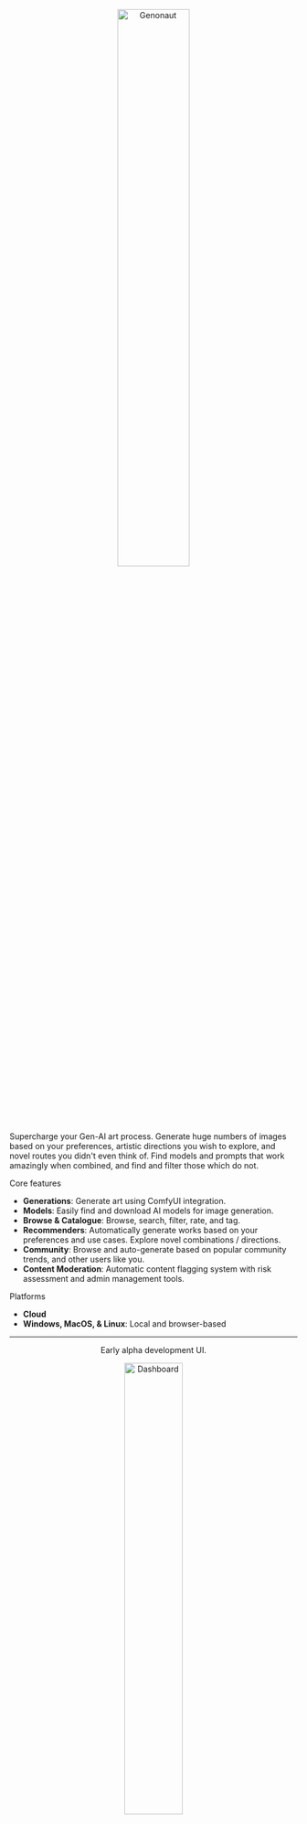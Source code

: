 <p align="center">
  <img src="docs/assets/logo.jpeg" alt="Genonaut" width="50%" />
</p>

Supercharge your Gen-AI art process. Generate huge numbers of images based on your preferences, artistic 
directions you wish to explore, and novel routes you didn't even think of. Find models and prompts that work amazingly 
when combined, and find and filter those which do not.

Core features
- **Generations**: Generate art using ComfyUI integration.
- **Models**: Easily find and download AI models for image generation.
- **Browse & Catalogue**: Browse, search, filter, rate, and tag.
- **Recommenders**: Automatically generate works based on your preferences and use cases. Explore novel combinations / directions.
- **Community**: Browse and auto-generate based on popular community trends, and other users like you.
- **Content Moderation**: Automatic content flagging system with risk assessment and admin management tools.

Platforms
- **Cloud**
- **Windows, MacOS, & Linux**: Local and browser-based

---

<p align="center">
  Early alpha development UI.
</p>

<!-- Row 1: one image centered -->
<p align="center">
  <a href="docs/screenshots/dash.png">
    <img src="docs/screenshots/dash.png" alt="Dashboard" width="45%">
  </a>
</p>

<!-- Row 2: two images side by side -->
<table>
  <tr>
    <td align="center" width="50%">
      <a href="docs/screenshots/gens.png">
        <img src="docs/screenshots/gens.png" alt="Gens" width="95%">
      </a>
    </td>
    <td align="center" width="50%">
      <a href="docs/screenshots/settings.png">
        <img src="docs/screenshots/settings.png" alt="Settings" width="87%">
      </a>
    </td>
  </tr>
</table>

<p align="center">
  Join the <a href="https://forms.gle/2e2uC3owXLNNS4tTA">waiting list</a> to be notified for early access.
</p>
 

## Set up
### Installation
Prerequisites
  - Python 3.10+

Installation steps:
1. Create virtual environment: `virtualenv env/python_venv`, and activate it.
2. `pip install -r requirements.txt`
3. Create Postgres DB
  - Create your `.env` file (see "Environment variables" below)
  - Run: `make init` or `python -m genonaut.db.init`

### Environment variables
Configure database and API settings via environment variables:

**Setup:**
1. Copy the example environment file: `cp env/env.example .env`
2. Edit `.env` with your actual database credentials.

**Required Variables:**
- `DB_PASSWORD_ADMIN` - Admin user password (full database privileges)
- `DB_PASSWORD_RW` - Read/write user password (data operations only)  
- `DB_PASSWORD_RO` - Read-only user password (select operations only)

**Key Optional Variables:**
- `DATABASE_URL` - Complete PostgreSQL connection URL (recommended for production)
- `API_SECRET_KEY` - Secret key for JWT tokens and cryptographic operations
- `APP_ENV` - Which database to use by default (`dev`/`demo`/`test`)

For complete environment variable documentation, configuration behavior, and troubleshooting, see [Database Documentation](docs/db.md).

### Database Setup

After configuring environment variables, initialize the database:

```bash
make init          # main database
make init-demo     # demo database
make init-test     # test database (truncates & re-seeds with demo fixtures)
```

This creates the necessary database tables and schema. For detailed database documentation including schema details, JSONB usage, and troubleshooting, see [Database Documentation](docs/db.md).

## Running

### API Server

Genonaut provides a complete REST API with 77 endpoints across 6 categories (Users, Content, Interactions, Recommendations, Generation Jobs, System).

```bash
# Start API server
make api-dev                # Development database
make api-demo               # Demo database  
make api-test               # Test database
```

**Quick Access:**
- Interactive docs: `http://localhost:8001/docs`
- Health check: `http://localhost:8001/api/v1/health`

For complete API documentation, endpoint details, configuration options, and troubleshooting, see [API Documentation](docs/api.md).

### Frontend

The React frontend lives in `frontend/` and mirrors the API feature set with dashboard, content, recommendation, settings, and auth placeholder pages.

- Install deps: `cd frontend && npm install`
- Dev server: `npm run dev`
- Tests & linting: `npm run test` (all tests), `npm run test-unit` (unit only), `npm run lint`
- Make helpers: `make frontend-dev`, `make frontend-test`, `make frontend-build`

See [Frontend Overview](docs/frontend/overview.md) for architecture, commands, and testing notes.

## Celery + Redis for Async Tasks

Genonaut uses Celery with Redis for asynchronous task processing, primarily for image generation jobs via ComfyUI integration.

### Prerequisites

1. **Redis Server**: Install and start Redis
   ```bash
   # macOS
   brew install redis
   brew services start redis

   # Ubuntu/Debian
   sudo apt-get install redis-server
   sudo systemctl start redis

   # Docker
   docker run -d -p 6379:6379 redis:latest
   ```

2. **Environment Variables**: Already configured in `.env` (see env/.env for Redis URLs and namespaces)

### Running Workers

Start a Celery worker to process async tasks:

```bash
# Development environment
make celery-dev              # Start Celery worker for dev

# Demo/Test environments
make celery-demo             # Start Celery worker for demo
make celery-test             # Start Celery worker for test
```

**Typical Workflow:**
```bash
# Terminal 1: Start API server
make api-dev

# Terminal 2: Start Celery worker
make celery-dev

# Terminal 3: (Optional) Start Flower monitoring dashboard
make flower-dev              # Access at http://localhost:5555
```

### Flower Monitoring Dashboard

Monitor your Celery workers and tasks in real-time:

```bash
make flower-dev              # Development (http://localhost:5555)
make flower-demo             # Demo
make flower-test             # Test
```

Flower provides:
- Real-time task monitoring
- Worker status and statistics
- Task history and results
- Task retry and revoke capabilities

### Redis Management

Useful Redis commands for development:

```bash
# View keys in Redis
make redis-keys-dev          # List all keys in dev DB
make redis-info-dev          # Show Redis DB size

# Clear Redis data (use with caution!)
make redis-flush-dev         # Flush dev Redis DB (DB 4)
make redis-flush-demo        # Flush demo Redis DB (DB 2)
make redis-flush-test        # Flush test Redis DB (DB 3)
```

### How It Works

1. **Job Creation**: When you create a generation job via API, it's queued in Celery
2. **Worker Processing**: Celery worker picks up the job and processes it asynchronously
3. **Status Updates**: Job status is updated in the database (pending → running → completed/failed)
4. **Task ID**: Each job has a `celery_task_id` for tracking and cancellation

**Example API Usage:**
```bash
# Create a generation job (returns immediately with job_id)
curl -X POST http://localhost:8001/api/v1/generation-jobs/ \
  -H "Content-Type: application/json" \
  -d '{
    "user_id": "your-user-id",
    "job_type": "image",
    "prompt": "a beautiful sunset over mountains",
    "width": 832,
    "height": 1216
  }'

# Check job status
curl http://localhost:8001/api/v1/generation-jobs/{job_id}

# Cancel a job
curl -X POST http://localhost:8001/api/v1/generation-jobs/{job_id}/cancel
```

### Troubleshooting

**Worker won't start:**
- Ensure Redis is running: `redis-cli ping` (should return "PONG")
- Check environment variables in `.env`
- Verify Python virtual environment is activated

**Jobs stuck in pending:**
- Ensure Celery worker is running
- Check worker logs for errors
- Verify Redis connection: `redis-cli -n 4 KEYS '*'` (for dev)

**Clear stuck jobs:**
```bash
make redis-flush-dev         # Clear all Redis data for dev
```

## Testing

Genonaut uses a three-tier testing approach: unit tests (no dependencies), database tests (requires DB), and API integration tests (requires web server).

### Essential Commands
```bash
# Quick testing during development
make test-unit              # Unit tests only (< 10 seconds)
make test-db                # Database tests (30-60 seconds)
make test-api               # API integration tests (2-5 minutes)

# Comprehensive testing
make test-all               # Run all test suites

# Test database setup
make init-test              # Initialize test database
make api-test               # Start API server for testing
```

For detailed testing documentation, setup requirements, troubleshooting, and best practices, see [Testing Documentation](docs/testing.md).

## Content Flagging

Genonaut includes an automatic content flagging system that detects potentially problematic content based on configurable word lists.

### Quick Setup

1. Create your flag words configuration:
   ```bash
   cp docs/flag-words.txt.example flag-words.txt
   ```

2. Edit `flag-words.txt` to add words that should trigger flagging

3. Content is automatically flagged during creation - no additional setup needed!

### Features

- **Automatic Detection**: Content is scanned when created
- **Risk Scoring**: 0-100 risk score with configurable thresholds
- **Admin API**: Full REST API for managing flagged content
- **Statistics**: Real-time metrics about flagged content
- **Bulk Operations**: Review and delete multiple items at once

### Documentation

- **Quick Start**: [5-Minute Setup Guide](docs/flagging-quickstart.md) - Get started fast!
- **Full Guide**: [Content Flagging Documentation](docs/flagging.md) - Complete API reference and examples
- **Testing**: [Testing Guide](docs/flagging-testing.md) - Test suites and manual testing checklist
- **API Reference**: See `/api/v1/admin/flagged-content` endpoints in API docs (http://localhost:8001/docs)
- **Implementation Spec**: [Technical Details](notes/flagging.md) - Phase-by-phase implementation notes

## Developer docs
Running tests:
`make test` or `pytest test/ -v` (`-v` optional, for verbosity)

See more: [full dev docs](docs/developer.md)

---

<p align="center">
  Join our <a href="https://forms.gle/2e2uC3owXLNNS4tTA">waiting list</a> to be notified about early access!
</p>
